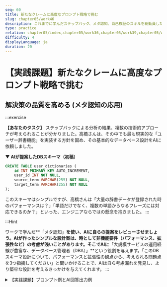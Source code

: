 ```yaml
---
seq: 60
title: 新たなクレームに高度なプロンプト戦略で挑む
slug: chapter05/work46
description: これまでに学んだステップバック、メタ認知、自己検証のスキルを総動員した実践的な課題に取り組む
type: practice
relation: chapter05/index,chapter05/work36,chapter05/work39,chapter05/work42
difficulty: 4
displayLanguage: ja
duration: 20
---
```


# 【実践課題】新たなクレームに高度なプロンプト戦略で挑む
## 解決策の品質を高める (メタ認知の応用)

:::exercise

**【あなたのタスク】**
ステップバックによる分析の結果、複数の技術的アプローチが考えられることが分かりました。高橋さんは、その中でも最も現実的な「ユーザー辞書機能」を実装する方針を固め、その基本的なデータベース設計をAIに依頼しました。

**▼ AIが提案したDBスキーマ（初稿）**

```sql
CREATE TABLE user_dictionaries (
    id INT PRIMARY KEY AUTO_INCREMENT,
    user_id INT NOT NULL,
    source_term VARCHAR(255) NOT NULL,
    target_term VARCHAR(255) NOT NULL
);
```

このスキーマはシンプルですが、高橋さんは「大量の辞書データが登録された時のパフォーマンスは？」「単語だけでなく、複数の単語からなるフレーズには対応できるのか？」といった、エンジニアならではの懸念を抱きました。
:::

:::Hint

ワークで学んだ**「メタ認知」**を使い、AIに自らの提案をレビューさせましょう。AIが作ったシンプルな設計案は、時として非機能要件（パフォーマンス、拡張性など）の考慮が浅いことがあります。そこでAIに**「大規模サービスの運用経験が豊富な、データベース管理者（DBA）」**という役割を与えます。「このDBスキーマ設計について、パフォーマンスと拡張性の観点から、考えられる問題点を3つ指摘してください」と問いかけることで、AIは自ら考慮漏れを発見し、より堅牢な設計を考えるきっかけを与えてくれます。
:::

<details>
<summary>【実践課題】プロンプト例とAI回答出力例</summary>

### ▼ 課題2プロンプト例

```markdown
このDBスキーマ設計案をありがとうございます。

CREATE TABLE user_dictionaries (
    id INT PRIMARY KEY AUTO_INCREMENT,
    user_id INT NOT NULL,
    source_term VARCHAR(255) NOT NULL,
    target_term VARCHAR(255) NOT NULL
);

では次に、あなた自身がこのDBスキーマをレビューする、大規模サービスの運用経験が豊富なデータベース管理者（DBA）の立場で、この設計を評価してください。

パフォーマンスと拡張性の観点から、このシンプルな設計が将来的に引き起こす可能性のある問題点を3つ指摘してください。
```

### ▼ 課題2 AI回答出力例

```
承知いたしました。DBAとして、このスキーマ設計の潜在的な問題点を指摘します。

**1. 複合インデックスの欠如によるパフォーマンス劣化**
- **問題点**: 現在の設計では、`user_id`と`source_term`で検索するクエリが多発すると予想されますが、`id`にしか主キーインデックスがありません。`source_term`だけで検索するケースは少なく、多くは「特定のユーザーの、特定の単語」を探すはずです。このままでは、`user_id`で絞り込んだ後、`source_term`でテーブルをフルスキャンする非効率なクエリが実行される可能性があります。
- **推奨**: `(user_id, source_term)`の複合インデックスを追加すべきです。

**2. `VARCHAR(255)`の非効率性**
- **問題点**: `source_term`は単語だけでなく、複数の単語からなるフレーズ（例：「人工知能学会」）が登録される可能性があります。`VARCHAR(255)`では長さが足りなくなるケースが考えられます。逆に、ほとんどが短い単語である場合、この固定長の定義はディスクスペースの無駄遣いになる可能性もあります。
- **推奨**: `TEXT`型への変更を検討するか、あるいは`source_term`の最大長を要件として明確に定義すべきです。

**3. テナント（企業）単位でのデータ管理の考慮漏れ**
- **問題点**: この設計はユーザー個人に辞書が紐付いていますが、B2Bサービスでは「企業単位」で辞書を共有したいという要求が必ず出てきます。現状のままでは、企業内の全ユーザーが同じ単語をそれぞれ登録する必要があり、非効率かつ管理が煩雑になります。
- **推奨**: `user_id`だけでなく`tenant_id`（企業ID）もカラムに追加し、辞書を企業単位で管理できるような拡張性を考慮した設計にすべきです。

```


